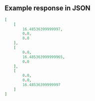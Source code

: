 

## Example response in JSON

```json
[
    [
        16.48536399999997,
        0.0,
        0.0
    ],
    [
        0.0,
        16.485363999999965,
        0.0
    ],
    [
        0.0,
        0.0,
        16.48536399999997
    ]
]
```

